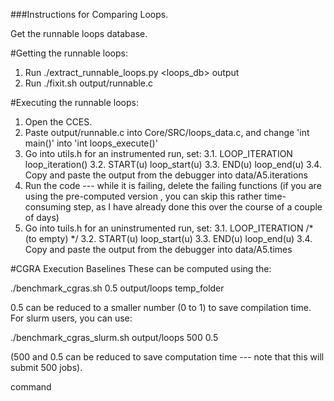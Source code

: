 ###Instructions for Comparing Loops.

Get the runnable loops database.

#Getting the runnable loops:
1. Run ./extract_runnable_loops.py <loops_db> output
2. Run ./fixit.sh output/runnable.c

#Executing the runnable loops:
1. Open the CCES.
2. Paste output/runnable.c into Core/SRC/loops_data.c, and change 'int main()' into 'int loops_execute()'
3. Go into utils.h for an instrumented run, set:
	3.1. LOOP_ITERATION loop_iteration()
	3.2. START(u) loop_start(u)
	3.3. END(u) loop_end(u)
	3.4. Copy and paste the output from the debugger into data/A5.iterations
4. Run the code --- while it is failing, delete the failing functions (if you are using the pre-computed version , you can skip this rather time-consuming step, as I have already done this over the course of a couple of days)
5. Go into tuils.h for an uninstrumented run, set:
	3.1. LOOP_ITERATION /* (to empty) */
	3.2. START(u) loop_start(u)
	3.3. END(u) loop_end(u)
	3.4. Copy and paste the output from the debugger into data/A5.times

#CGRA Execution Baselines
These can be computed using the:

./benchmark_cgras.sh 0.5 output/loops temp_folder

0.5 can be reduced to a smaller number (0 to 1) to save compilation time.
For slurm users, you can use:

./benchmark_cgras_slurm.sh output/loops 500 0.5

(500 and 0.5 can be reduced to save computation time --- note that this will submit 500 jobs).


command
